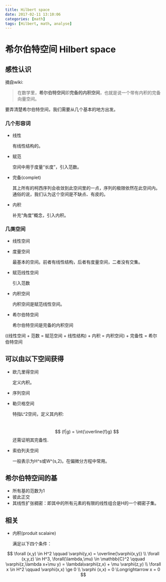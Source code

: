 ```yaml
---
title: Hilbert space
date: 2017-02-11 13:10:06
categories: [math]
tags: [Hilbert, math, analyse]
---
```


# 希尔伯特空间 Hilbert space

## 感性认识

摘自wiki:

>在数学里，**希尔伯特空间**即**完备的内积空间**，也就是说一个带有内积的完备向量空间。

要弄清楚希尔伯特空间，我们需要从几个基本的地方出发。

### 几个形容词

- 线性

  有线性结构的。

- 赋范

  空间中用于度量“长度”，引入范数。

- 完备(complet)

  其上所有的柯西序列会收敛到此空间里的一点，序列的极限依然在此空间内。通俗的说，我们认为这个空间是不缺点、有皮的。

- 内积

  补充“角度”概念，引入内积。

### 几类空间

- 线性空间

- 度量空间

  最基本的空间。前者有线性结构，后者有度量空间，二者没有交集。

- 赋范线性空间

  引入范数

- 内积空间

  内积空间是赋范线性空间。

- 希尔伯特空间

  希尔伯特空间是完备的内积空间

((线性空间 + 范数  = 赋范空间 + 线性结构) + 内积 = 内积空间) + 完备性 = 希尔伯特空间

## 可以由以下空间获得

- 欧几里得空间

  定义内积。

- 序列空间

- 勒贝格空间

  特指L^2空间，定义其内积:

  ​
  $$
  (f|g) = \int{\overline{f}g}
  $$
  还需证明其完备性.

- 索伯列夫空间

  一般表示为H^s或W^(s,2)。在偏微分方程中常用。

## 希尔伯特空间的基

- 所有基的范数为1
- 彼此正交
- 其线性扩张稠密：即其中的所有元素的有限的线性组合是H的一个稠密子集。

## 相关

- 内积(produit scalaire)

  满足以下四个条件：

$$
\forall (x,y) \in H^2 \qquad \varphi(y,x) = \overline{\varphi(x,y)} \\
\forall (x,y,z) \in H^3, \forall(\lambda,\mu) \in \mathbb{C}^2 \qquad \varphi(z,\lambda x+\mu y) = \lambda\varphi(z,x) + \mu \varphi(z,y) \\
\forall x \in H^2 \qquad \varphi(x,x) \ge 0 \\
\varphi (x,x) = 0 \Longrightarrow x = 0
$$

